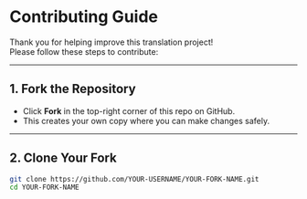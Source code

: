 # Contributing Guide

Thank you for helping improve this translation project!  
Please follow these steps to contribute:

---

## 1. Fork the Repository
- Click **Fork** in the top-right corner of this repo on GitHub.
- This creates your own copy where you can make changes safely.

---

## 2. Clone Your Fork
```bash
git clone https://github.com/YOUR-USERNAME/YOUR-FORK-NAME.git
cd YOUR-FORK-NAME

